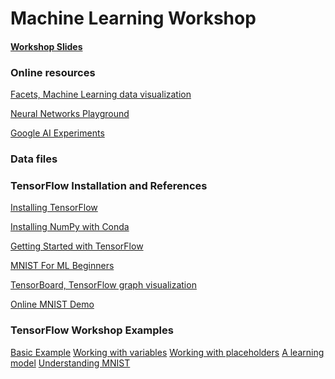 # Machine Learning Workshop

#### [Workshop Slides](https://docs.google.com/presentation/d/1o8W-XmDIJCLVN4j2E9OmhFYWfu-BWgFS1nsj7Tbeoms)

### Online resources
[Facets, Machine Learning data visualization](pair-code.github.io/facets)

[Neural Networks Playground](playground.tensorflow.org)

[Google AI Experiments](https://experiments.withgoogle.com/ai)

### Data files

### TensorFlow Installation and References

[Installing TensorFlow](https://www.tensorflow.org/install)

[Installing NumPy with Conda](https://anaconda.org/anaconda/numpy)

[Getting Started with TensorFlow](https://www.tensorflow.org/get_started/get_started)

[MNIST For ML Beginners](https://www.tensorflow.org/get_started/mnist/beginners)

[TensorBoard, TensorFlow graph visualization](https://www.tensorflow.org/versions/master/get_started/summaries_and_tensorboard)

[Online MNIST Demo](http://www.denseinl2.com/webcnn/digitdemo.html)

### TensorFlow Workshop Examples
[Basic Example]()
[Working with variables]()
[Working with placeholders]()
[A learning model]()
[Understanding MNIST]()
